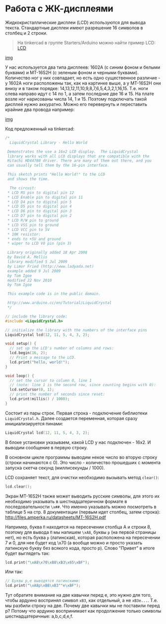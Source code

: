 # Работа с ЖК-дисплеями

Жидкокристаллические дисплеи (LCD) используются для вывода текста. Стандартные дисплеи имеют разрешение 16 символов в столбец и 2 строки.

> На tinkercad в группе Starters/Arduino можно найти пример LCD: 
[LCD](https://github.com/trusiwko/Arduino/raw/master/eKids/LessonB/src/img1.png)

[img](https://github.com/trusiwko/Arduino/raw/master/eKids/LessonB/src/img2.png)

У нас используется два типа дисплеев: 1602A (с синим фоном и белыми буквами) и MT-16S2H (с зеленым фоном и черными буквами). Количество ног у них совпадает, но есть одно существенное различие - у 1602A ноги расположены так, как на картинке выше, а у MT-16S2H они внизу и в таком порядке: 14,13,12,11,10,9,8,7,6,5,4,3,2,1,16,15. Т.е. ноги слева направо идут с 14 по 1, а затем последние две 16 и 15. На плате возле ног нарисованы числа 14, 1 и 15. Поэтому подключать такой дисплей нужно аккуратно. Можно его перевернуть и переставить крайние два провода например:

[img](https://github.com/trusiwko/Arduino/raw/master/eKids/LessonB/src/img3.png)

Код предложенный на tinkercad:

```C++
/*
  LiquidCrystal Library - Hello World

 Demonstrates the use a 16x2 LCD display.  The LiquidCrystal
 library works with all LCD displays that are compatible with the
 Hitachi HD44780 driver. There are many of them out there, and you
 can usually tell them by the 16-pin interface.

 This sketch prints "Hello World!" to the LCD
 and shows the time.

  The circuit:
 * LCD RS pin to digital pin 12
 * LCD Enable pin to digital pin 11
 * LCD D4 pin to digital pin 5
 * LCD D5 pin to digital pin 4
 * LCD D6 pin to digital pin 3
 * LCD D7 pin to digital pin 2
 * LCD R/W pin to ground
 * LCD VSS pin to ground
 * LCD VCC pin to 5V
 * 10K resistor:
 * ends to +5V and ground
 * wiper to LCD VO pin (pin 3)

 Library originally added 18 Apr 2008
 by David A. Mellis
 library modified 5 Jul 2009
 by Limor Fried (http://www.ladyada.net)
 example added 9 Jul 2009
 by Tom Igoe
 modified 22 Nov 2010
 by Tom Igoe

 This example code is in the public domain.

 http://www.arduino.cc/en/Tutorial/LiquidCrystal
 */

// include the library code:
#include <LiquidCrystal.h>

// initialize the library with the numbers of the interface pins
LiquidCrystal lcd(12, 11, 5, 4, 3, 2);

void setup() {
  // set up the LCD's number of columns and rows:
  lcd.begin(16, 2);
  // Print a message to the LCD.
  lcd.print("hello, world!");
}

void loop() {
  // set the cursor to column 0, line 1
  // (note: line 1 is the second row, since counting begins with 0):
  lcd.setCursor(0, 1);
  // print the number of seconds since reset:
  lcd.print(millis() / 1000);
}
```

Состоит из пары строк. Первая строка - подключение библиотеки `LiquidCrystal.h`. Далее создается переменная, которая сразу инициализируется пинами: 
```C++
LiquidCrystal lcd(12, 11, 5, 4, 3, 2);
```
В блоке установки указываем, какой LCD у нас подключен - 16х2. И выводим сообщение в первую строку.

В основном цикле программы выводим некое число во вторую строку (строки начинаются с 0). Это число - количество прошедших с момента запуска скетча секунд (миллисекунды / 1000).

LCD сохраняет текст, для очистки необходимо вызывать метод `clear()`:
```C++
lcd.clear();
```

Экран MT-16S2H также может выводить русские символы, для этого их необходимо указывать в шестнадцатеричном формате в последовательности `\x##`. Что именно указывать можно посмотреть в таблице 5 на стр. 8 документации (первым идет столбец, затем строка): http://files.amperka.ru/datasheets/MT-16S2H.pdf 

Например, буква `П` находится на пересечении столбца А и строки 8, поэтому для вывода `П` мы напишем `\xA8`, буквы `р` (на первой страницы нет), но есть буква `p` (латинская), которая расположена на пересечении 7 и 0, для нее будет код \x70 (а вообще можно и просто указать латинскую букву без всякого кода, просто p). Слово "Привет" в итоге будет выглядеть так:
```C++
lcd.print("\xA8\x70\xB8\xB3\x65\xBF");
```
Или так:
```C++
// Буквы p,e выводятся латинскими:
lcd.print("\xA8p\xB8\xB3""e\xBF");
```
Тут обратите внимание на две кавычки перед e, это нужно для того, чтобы ардуино воспринял символ `xB3`, как отдельный, а не `xB3e...`. Т.е. мы разбили строку на две. Почему две кавычки мы не поставили перед p? Потому что ардуино воспринимает как продолжение только символы шестнадцатеричные: a,b,c,d,e,f.